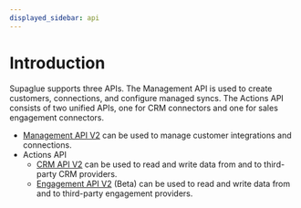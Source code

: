 ```yaml
---
displayed_sidebar: api
---
```


# Introduction

Supaglue supports three APIs. The Management API is used to create customers, connections, and configure managed syncs. The Actions API consists of two unified APIs, one for CRM connectors and one for sales engagement connectors.

- [Management API V2](v2/mgmt/supaglue-management-api) can be used to manage customer integrations and connections.
- Actions API
    - [CRM API V2](v2/crm/supaglue-crm-api) can be used to read and write data from and to third-party CRM providers.
    - [Engagement API V2](v2/engagement/supaglue-engagement-api) (Beta) can be used to read and write data from and to third-party engagement providers.
